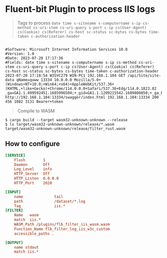 # Fluent-bit Plugin to process IIS logs



> Tags to process `date time s-sitename s-computername s-ip cs-method cs-uri-stem cs-uri-query s-port c-ip cs(User-Agent) cs(Cookie) cs(Referer) cs-host sc-status sc-bytes cs-bytes time-taken c-authorization-header`

```console

#Software: Microsoft Internet Information Services 10.0
#Version: 1.0
#Date: 2023-07-20 17:17:36
#Fields: date time s-sitename s-computername s-ip cs-method cs-uri-stem cs-uri-query s-port c-ip cs(User-Agent) cs(Cookie) cs(Referer) cs-host sc-status sc-bytes cs-bytes time-taken c-authorization-header
2023-07-20 17:18:54 W3SVC279 WIN-PC1 192.168.1.104 GET /api/Site/site-data qName=quww 13334 10.0.0.0 Mozilla/5.0+(Windows+NT+10.0;+Win64;+x64)+AppleWebKit/537.36+(KHTML,+like+Gecko)+Chrome/114.0.0.0+Safari/537.36+Edg/114.0.1823.82 _ga=GA1.1.499592451.1685996504;+_gid=GA1.1.1209215542.1689808850;+_ga_PCBRLY5C8Y=GS1.1.1689811012.8.0.1689811012.0.0.0 http://192.168.1.104:13334/swagger/index.html 192.168.1.104:13334 200 456 1082 3131 Bearer+token
```


> Compile to WASM

```console
$ cargo build --target wasm32-unknown-unknown --release
$ ls target/wasm32-unknown-unknown/release/*.wasm
target/wasm32-unknown-unknown/release/filter_rust.wasm
```


## How to configure 


```ini
[SERVICE]
    Flush        1
    Daemon       Off
    Log_Level    info
    HTTP_Server  Off
    HTTP_Listen  0.0.0.0
    HTTP_Port    2020

[INPUT]
    name              tail
    path              /dataset/*.log
    Tag               iis.*
[FILTER]
    Name   wasm
    match  iis.*
    WASM_Path /plugins/flb_filter_iis_wasm.wasm
    Function_Name flb_filter_log_iis_w3c_custom
    accessible_paths .

[OUTPUT]
    name stdout
    match iis.*
```